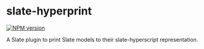 # slate-hyperprint

[![NPM version](https://badge.fury.io/js/slate-prism.svg)](http://badge.fury.io/js/slate-prism)

A Slate plugin to print Slate models to their slate-hyperscript representation.

